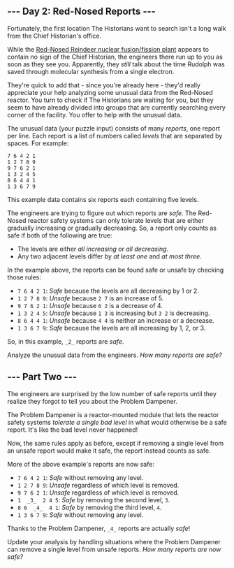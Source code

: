 ﻿## --- Day 2: Red-Nosed Reports ---

Fortunately, the first location The Historians want to search isn't a long walk from the Chief Historian's office.

While the  [Red-Nosed Reindeer nuclear fusion/fission plant](https://adventofcode.com/2015/day/19)  appears to contain no sign of the Chief Historian, the engineers there run up to you as soon as they see you. Apparently, they  _still_  talk about the time Rudolph was saved through molecular synthesis from a single electron.

They're quick to add that - since you're already here - they'd really appreciate your help analyzing some unusual data from the Red-Nosed reactor. You turn to check if The Historians are waiting for you, but they seem to have already divided into groups that are currently searching every corner of the facility. You offer to help with the unusual data.

The unusual data (your puzzle input) consists of many  _reports_, one report per line. Each report is a list of numbers called  _levels_  that are separated by spaces. For example:

```
7 6 4 2 1
1 2 7 8 9
9 7 6 2 1
1 3 2 4 5
8 6 4 4 1
1 3 6 7 9

```

This example data contains six reports each containing five levels.

The engineers are trying to figure out which reports are  _safe_. The Red-Nosed reactor safety systems can only tolerate levels that are either gradually increasing or gradually decreasing. So, a report only counts as safe if both of the following are true:

-   The levels are either  _all increasing_  or  _all decreasing_.
-   Any two adjacent levels differ by  _at least one_  and  _at most three_.

In the example above, the reports can be found safe or unsafe by checking those rules:

-   `7 6 4 2 1`:  _Safe_  because the levels are all decreasing by 1 or 2.
-   `1 2 7 8 9`:  _Unsafe_  because  `2 7`  is an increase of 5.
-   `9 7 6 2 1`:  _Unsafe_  because  `6 2`  is a decrease of 4.
-   `1 3 2 4 5`:  _Unsafe_  because  `1 3`  is increasing but  `3 2`  is decreasing.
-   `8 6 4 4 1`:  _Unsafe_  because  `4 4`  is neither an increase or a decrease.
-   `1 3 6 7 9`:  _Safe_  because the levels are all increasing by 1, 2, or 3.

So, in this example,  `_2_`  reports are  _safe_.

Analyze the unusual data from the engineers.  _How many reports are safe?_


## --- Part Two ---

The engineers are surprised by the low number of safe reports until they realize they forgot to tell you about the  Problem Dampener.

The Problem Dampener is a reactor-mounted module that lets the reactor safety systems  _tolerate a single bad level_  in what would otherwise be a safe report. It's like the bad level never happened!

Now, the same rules apply as before, except if removing a single level from an unsafe report would make it safe, the report instead counts as safe.

More of the above example's reports are now safe:

-   `7 6 4 2 1`:  _Safe_  without removing any level.
-   `1 2 7 8 9`:  _Unsafe_  regardless of which level is removed.
-   `9 7 6 2 1`:  _Unsafe_  regardless of which level is removed.
-   `1  _3_  2 4 5`:  _Safe_  by removing the second level,  `3`.
-   `8 6  _4_  4 1`:  _Safe_  by removing the third level,  `4`.
-   `1 3 6 7 9`:  _Safe_  without removing any level.

Thanks to the Problem Dampener,  `_4_`  reports are actually  _safe_!

Update your analysis by handling situations where the Problem Dampener can remove a single level from unsafe reports.  _How many reports are now safe?_